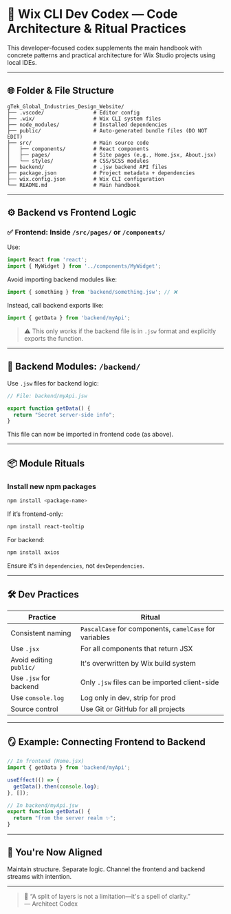 
# 🧬 Wix CLI Dev Codex — Code Architecture & Ritual Practices

This developer-focused codex supplements the main handbook with concrete patterns and practical architecture for Wix Studio projects using local IDEs.

---

## 🌐 Folder & File Structure

```
gTek_Global_Industries_Design_Website/
├── .vscode/                # Editor config
├── .wix/                   # Wix CLI system files
├── node_modules/           # Installed dependencies
├── public/                 # Auto-generated bundle files (DO NOT EDIT)
├── src/                    # Main source code
│   ├── components/         # React components
│   ├── pages/              # Site pages (e.g., Home.jsx, About.jsx)
│   └── styles/             # CSS/SCSS modules
├── backend/                # .jsw backend API files
├── package.json            # Project metadata + dependencies
├── wix.config.json         # Wix CLI configuration
└── README.md               # Main handbook
```

---

## ⚙️ Backend vs Frontend Logic

### ✅ Frontend: Inside `/src/pages/` or `/components/`

Use:

```js
import React from 'react';
import { MyWidget } from '../components/MyWidget';
```

Avoid importing backend modules like:

```js
import { something } from 'backend/something.jsw'; // ❌
```

Instead, call backend exports like:

```js
import { getData } from 'backend/myApi';
```

> ⚠️ This only works if the backend file is in `.jsw` format and explicitly exports the function.

---

## 🧠 Backend Modules: `/backend/`

Use `.jsw` files for backend logic:

```js
// File: backend/myApi.jsw

export function getData() {
  return "Secret server-side info";
}
```

This file can now be imported in frontend code (as above).

---

## 📦 Module Rituals

### Install new npm packages

```bash
npm install <package-name>
```

If it’s frontend-only:

```bash
npm install react-tooltip
```

For backend:

```bash
npm install axios
```

Ensure it's in `dependencies`, not `devDependencies`.

---

## 🛠 Dev Practices

| Practice | Ritual |
|---------|--------|
| Consistent naming | `PascalCase` for components, `camelCase` for variables |
| Use `.jsx` | For all components that return JSX |
| Avoid editing `public/` | It's overwritten by Wix build system |
| Use `.jsw` for backend | Only `.jsw` files can be imported client-side |
| Use `console.log` | Log only in dev, strip for prod |
| Source control | Use Git or GitHub for all projects |

---

## 🪞 Example: Connecting Frontend to Backend

```js
// In frontend (Home.jsx)
import { getData } from 'backend/myApi';

useEffect(() => {
  getData().then(console.log);
}, []);
```

```js
// In backend/myApi.jsw
export function getData() {
  return "from the server realm ✨";
}
```

---

## 🏁 You're Now Aligned

Maintain structure. Separate logic. Channel the frontend and backend streams with intention.

---
> 🧙 “A split of layers is not a limitation—it's a spell of clarity.”  
> — Architect Codex
